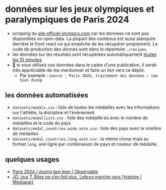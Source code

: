 # données sur les jeux olympiques et paralympiques de Paris 2024

- scraping du [site officiel olympics.com](https://olympics.com/) car les données ne sont pas disponibles en open data. La plupart des contenus est aussi planquée derrière le front react ce qui empêche de les récupérer proprement. Le code de production des donnés sont dans le répertoire `./recipes`.
- les données sur les résultats sont récupérées automatiquement [toutes les 10 minutes](https://github.com/taniki/paris2024-data/actions).
- 🙏 si vous utilisez ces données dans le cadre d'une publication, il serait très appréciable de me mentionner et faire un lien vers ce dépôt.
  - Par exemple : `source : Paris 2024, traitement des données : tam kien duong`


## les données automatisées

- `datasets/medals.csv` : liste de toutes les médailles avec les informations sur l'athlète, la discipline et l'événement
- `datasets/medallists.csv` : liste des médaillé·es avec le nombre de médailles et le code du pays
- `datasets/medal_countries.wide.auto.csv` : liste des pays avec le nombre de médailles
- `datasets/medal_countries.long.auto.csv` : la même chose mais au format `long`, une ligne par combinaison de pays et couleur de médaille.

## quelques usages

- [Paris 2024 / duong tam kien | Observable](https://observablehq.com/collection/@taniki/paris-2024)
- [JO, jour 7. Biles ne s’en fait plus, Lebrun marche vers l’histoire | Mediapart](https://www.mediapart.fr/journal/france/020824/jo-jour-7-biles-ne-s-en-fait-plus-lebrun-marche-vers-l-histoire)
